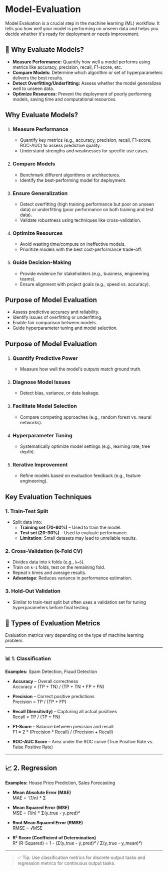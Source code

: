 # Model-Evaluation
Model Evaluation is a crucial step in the machine learning (ML) workflow. It tells you how well your model is performing on unseen data and helps you decide whether it's ready for deployment or needs improvement.

## 🎯 Why Evaluate Models?
- **Measure Performance:** Quantify how well a model performs using metrics like accuracy, precision, recall, F1-score, etc.
- **Compare Models:** Determine which algorithm or set of hyperparameters delivers the best results.
- **Detect Overfitting/Underfitting:** Assess whether the model generalizes well to unseen data.
- **Optimize Resources:** Prevent the deployment of poorly performing models, saving time and computational resources.

## Why Evaluate Models?
 1. ### Measure Performance
    - Quantify key metrics (e.g., accuracy, precision, recall, F1-score, ROC-AUC) to assess predictive quality.
    - Understand strengths and weaknesses for specific use cases.

 2. ### Compare Models
    - Benchmark different algorithms or architectures.
    - Identify the best-performing model for deployment.

 3. ### Ensure Generalization
    - Detect overfitting (high training performance but poor on unseen data) or underfitting (poor performance on both training and test data).
    - Validate robustness using techniques like cross-validation.

 4. ### Optimize Resources
    - Avoid wasting time/compute on ineffective models.
    - Prioritize models with the best cost-performance trade-off.

 5. ### Guide Decision-Making
    - Provide evidence for stakeholders (e.g., business, engineering teams).
    - Ensure alignment with project goals (e.g., speed vs. accuracy).

## Purpose of Model Evaluation
- Assess predictive accuracy and reliability.
- Identify issues of overfitting or underfitting.
- Enable fair comparison between models.
- Guide hyperparameter tuning and model selection.

## Purpose of Model Evaluation
 1. ### Quantify Predictive Power
    - Measure how well the model’s outputs match ground truth.
 2. ### Diagnose Model Issues
    - Detect bias, variance, or data leakage.
 3. ### Facilitate Model Selection
    - Compare competing approaches (e.g., random forest vs. neural networks).
 4. ### Hyperparameter Tuning
    - Systematically optimize model settings (e.g., learning rate, tree depth).
 5. ### Iterative Improvement
    - Refine models based on evaluation feedback (e.g., feature engineering).

## Key Evaluation Techniques

### 1. Train-Test Split
- Split data into:
  - **Training set (70-80%)** – Used to train the model.
  - **Test set (20-30%)** – Used to evaluate performance.
  - **Limitation**: Small datasets may lead to unreliable results.

### 2. Cross-Validation (k-Fold CV)
- Divides data into `k` folds (e.g., `k=5`).
- Train on `k-1` folds, test on the remaining fold.
- Repeat `k` times and average results.
- **Advantage**: Reduces variance in performance estimation.

### 3. Hold-Out Validation
- Similar to train-test split but often uses a validation set for tuning hyperparameters before final testing.


## 🧪 Types of Evaluation Metrics

Evaluation metrics vary depending on the type of machine learning problem.

---

### 📊 1. Classification  
**Examples:** Spam Detection, Fraud Detection

- **Accuracy** – Overall correctness  
    Accuracy = (TP + TN) / (TP + TN + FP + FN)

- **Precision** – Correct positive predictions  
    Precision = TP / (TP + FP)

- **Recall (Sensitivity)** – Capturing all actual positives  
    Recall = TP / (TP + FN)

- **F1-Score** – Balance between precision and recall  
    F1 = 2 * (Precision * Recall) / (Precision + Recall)

- **ROC-AUC Score** – Area under the ROC curve (True Positive Rate vs. False Positive Rate)

---

## 📈 2. Regression  
**Examples:** House Price Prediction, Sales Forecasting

- **Mean Absolute Error (MAE)**  
    MAE = `(1/n) * Σ

- **Mean Squared Error (MSE)**  
    MSE = (1/n) * Σ(y_true - y_pred)²

- **Root Mean Squared Error (RMSE)**  
    RMSE = √MSE

- **R² Score (Coefficient of Determination)**  
    R² (R-Squared) = 1 - (Σ(y_true - y_pred)² / Σ(y_true - y_mean)²)
  
---

> ✅ Tip: Use classification metrics for discrete output tasks and regression metrics for continuous output tasks.
